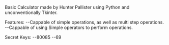 Basic Calculator made by Hunter Pallister using Python and unconventionally Tkinter.

Features:
--Cappable of simple operations, as well as multi step operations.
--Cappable of using Simple operators to perform operations.


Secret Keys:
--80085
--69

